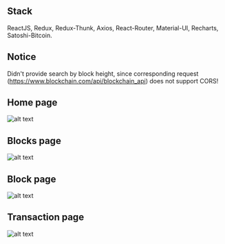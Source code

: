 ## Stack

ReactJS, Redux, Redux-Thunk, Axios, React-Router, Material-UI, Recharts, Satoshi-Bitcoin.

## Notice
Didn't provide search by block height, since corresponding request (https://www.blockchain.com/api/blockchain_api) does not support CORS!

## Home page
![alt text](https://i.imgur.com/yxs53Yd.png)

## Blocks page
![alt text](https://i.imgur.com/Yn20ttg.png)

## Block page
![alt text](https://i.imgur.com/KARvkXF.png)

## Transaction page
![alt text](https://i.imgur.com/vet10dh.png)

